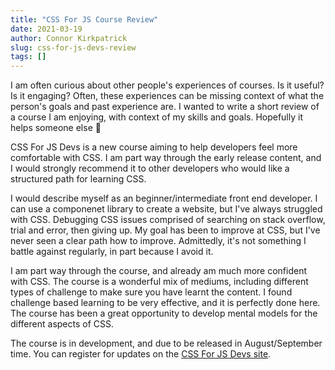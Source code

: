 ```yaml
---
title: "CSS For JS Course Review"
date: 2021-03-19
author: Connor Kirkpatrick
slug: css-for-js-devs-review
tags: []
---
```


I am often curious about other people's experiences of courses. Is it useful? Is it engaging? Often, these experiences can be missing context of what the person's goals and past experience are. I wanted to write a short review of a course I am enjoying, with context of my skills and goals. Hopefully it helps someone else 🙂

CSS For JS Devs is a new course aiming to help developers feel more comfortable with CSS. I am part way through the early release content, and I would strongly recommend it to other developers who would like a structured path for learning CSS.

I would describe myself as an beginner/intermediate front end developer. I can use a componenet library to create a website, but I've always struggled with CSS. Debugging CSS issues comprised of searching on stack overflow, trial and error, then giving up.
My goal has been to improve at CSS, but I've never seen a clear path how to improve. Admittedly, it's not something I battle against regularly, in part because I avoid it.

I am part way through the course, and already am much more confident with CSS. The course is a wonderful mix of mediums, including different types of challenge to make sure you have learnt the content. I found challenge based learning to be very effective, and it is perfectly done here. The course has been a great opportunity to develop mental models for the different aspects of CSS.

The course is in development, and due to be released in August/September time. You can register for updates on the [CSS For JS Devs site](https://css-for-js.dev/).
